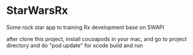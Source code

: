 # StarWarsRx
Some rock star app to training Rx development base on SWAPI

after clone this project, install cocoapods in your mac, and go to project directory and do "pod update" for xcode build and run
